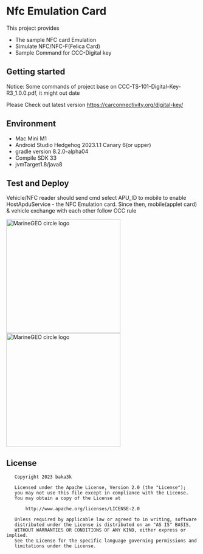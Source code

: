 # Nfc Emulation Card
This project provides
-   The sample NFC card Emulation
-   Simulate NFC/NFC-F(Felica Card)
-   Sample Command for CCC-Digital key

## Getting started
Notice: Some commands of project base on CCC-TS-101-Digital-Key-R3_1.0.0.pdf, it might out date

Please Check out latest version https://carconnectivity.org/digital-key/

## Environment
-   Mac Mini M1
-   Android Studio Hedgehog 2023.1.1 Canary 6(or upper)
-   gradle version 8.2.0-alpha04
-   Compile SDK 33
-   jvmTarget1.8/java8

## Test and Deploy

Vehicle/NFC reader should send cmd select APU_ID to mobile to enable HostApduService - the NFC Emulation card.
Since then, mobile(applet card) & vehicle exchange with each other follow CCC rule

<img src="/Users/quanghiep/AndroidProjects/nfc_emulation_card/resources/sample.png" alt="MarineGEO circle logo" style="width:300px;"/>
<img src="/Users/quanghiep/AndroidProjects/nfc_emulation_card/resources/sample.gif" alt="MarineGEO circle logo" style="width:300px;"/>

## License
```
   Copyright 2023 baka3k

   Licensed under the Apache License, Version 2.0 (the "License");
   you may not use this file except in compliance with the License.
   You may obtain a copy of the License at

       http://www.apache.org/licenses/LICENSE-2.0

   Unless required by applicable law or agreed to in writing, software
   distributed under the License is distributed on an "AS IS" BASIS,
   WITHOUT WARRANTIES OR CONDITIONS OF ANY KIND, either express or implied.
   See the License for the specific language governing permissions and
   limitations under the License.
```
